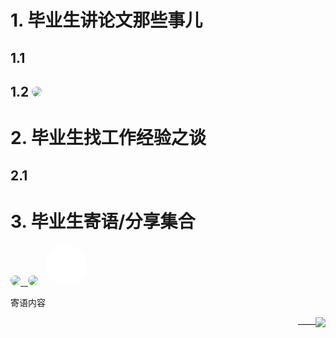 # 1. 毕业生讲论文那些事儿

## 1.1

## 1.2 <a href="./xd.html" target="_self"><img src="https://avatars.githubusercontent.com/u/8464332?v=4" width="46" style="border-radius:50%; overflow:hidden;" /></a>


# 2. 毕业生找工作经验之谈

## 2.1 

# 3. 毕业生寄语/分享集合
<a href="https://cnicsccas.github.io/20210604/wucan.html" target="_self"><img src="https://avatars.githubusercontent.com/u/14739924?s=400&u=a095e50a3f13a6f56f784fd9cb4097bd4d033416&v=4" width="66" style="border-radius:50%; overflow:hidden;" /> &nbsp; </a><a href="https://cnicsccas.github.io/20210604/wangty.html" target="_self"><img src="https://avatars.githubusercontent.com/u/9990121?v=4" width="66" style="border-radius:50%; overflow:hidden;" /></a> &nbsp; </a><a href="https://cnicsccas.github.io/20210604/niming.html" target="_self"><img src="./niming.jpg" width="66" style="border-radius:50%; overflow:hidden;" /></a>


寄语内容     
<p align="right">——<a href="主页链接" target="_blank"><img src="头像链接" width="22" /></a></p>
